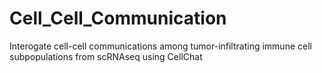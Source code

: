 # Cell_Cell_Communication

Interogate cell-cell communications among tumor-infiltrating immune cell subpopulations from scRNAseq using CellChat
